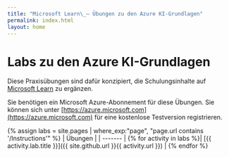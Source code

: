 ```yaml
---
title: "Microsoft Learn\_– Übungen zu den Azure KI-Grundlagen"
permalink: index.html
layout: home
---
```


# Labs zu den Azure KI-Grundlagen

Diese Praxisübungen sind dafür konzipiert, die Schulungsinhalte auf [Microsoft Learn](https://docs.microsoft.com/training/) zu ergänzen.

Sie benötigen ein Microsoft Azure-Abonnement für diese Übungen. Sie können sich unter [https://azure.microsoft.com](https://azure.microsoft.com) für eine kostenlose Testversion registrieren.

{% assign labs = site.pages | where_exp:"page", "page.url contains '/Instructions'" %}
| Übungen |
| ------- | 
{% for activity in labs  %}| [{{ activity.lab.title }}]({{ site.github.url }}{{ activity.url }}) |
{% endfor %}